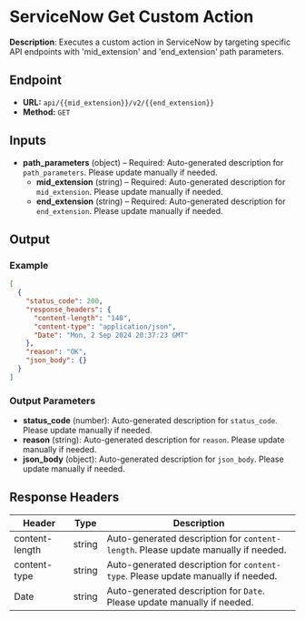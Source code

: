 # ServiceNow Get Custom Action

**Description**: Executes a custom action in ServiceNow by targeting specific API endpoints with 'mid_extension' and 'end_extension' path parameters.

## Endpoint

- **URL:** `api/{{mid_extension}}/v2/{{end_extension}}`
- **Method:** `GET`
## Inputs

- **path_parameters** (object) – Required: Auto-generated description for `path_parameters`. Please update manually if needed.
  - **mid_extension** (string) – Required: Auto-generated description for `mid_extension`. Please update manually if needed.
  - **end_extension** (string) – Required: Auto-generated description for `end_extension`. Please update manually if needed.
## Output

### Example

```json
[
  {
    "status_code": 200,
    "response_headers": {
      "content-length": "140",
      "content-type": "application/json",
      "Date": "Mon, 2 Sep 2024 20:37:23 GMT"
    },
    "reason": "OK",
    "json_body": {}
  }
]
```
### Output Parameters

- **status_code** (number): Auto-generated description for `status_code`. Please update manually if needed.
- **reason** (string): Auto-generated description for `reason`. Please update manually if needed.
- **json_body** (object): Auto-generated description for `json_body`. Please update manually if needed.
## Response Headers

| Header | Type | Description |
|--------|------|-------------|
| content-length | string | Auto-generated description for `content-length`. Please update manually if needed. |
| content-type | string | Auto-generated description for `content-type`. Please update manually if needed. |
| Date | string | Auto-generated description for `Date`. Please update manually if needed. |